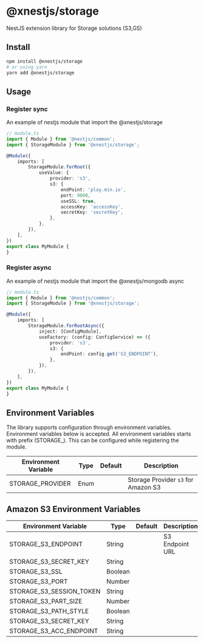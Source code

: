 # @xnestjs/storage

NestJS extension library for Storage solutions (S3,GS)

## Install

```sh
npm install @xnestjs/storage
# or using yarn
yarn add @xnestjs/storage
```

## Usage

### Register sync

An example of nestjs module that import the @xnestjs/storage

```ts
// module.ts
import { Module } from '@nestjs/common';
import { StorageModule } from '@xnestjs/storage';

@Module({
    imports: [
        StorageModule.forRoot({
            useValue: {
                provider: 's3',
                s3: {
                    endPoint: 'play.min.io',
                    port: 9000,
                    useSSL: true,
                    accessKey: 'accessKey',
                    secretKey: 'secretKey',
                },
            },
        }),
    ],
})
export class MyModule {
}
```

### Register async

An example of nestjs module that import the @xnestjs/mongodb async

```ts
// module.ts
import { Module } from '@nestjs/common';
import { StorageModule } from '@xnestjs/storage';

@Module({
    imports: [
        StorageModule.forRootAsync({
            inject: [ConfigModule],
            useFactory: (config: ConfigService) => ({
                provider: 's3',
                s3: {
                    endPoint: config.get('S3_ENDPOINT'),
                },
            }),
        }),
    ],
})
export class MyModule {
}
```

## Environment Variables

The library supports configuration through environment variables. Environment variables below is accepted.
All environment variables starts with prefix (STORAGE_). This can be configured while registering the module.

| Environment Variable | Type | Default | Description                         |
|----------------------|------|---------|-------------------------------------|
| STORAGE_PROVIDER     | Enum |         | Storage Provider `s3` for Amazon S3 |

## Amazon S3 Environment Variables

| Environment Variable     | Type    | Default | Description     |
|--------------------------|---------|---------|-----------------|
| STORAGE_S3_ENDPOINT      | String  |         | S3 Endpoint URL |
| STORAGE_S3_SECRET_KEY    | String  |         |                 |
| STORAGE_S3_SSL           | Boolean |         |                 |
| STORAGE_S3_PORT          | Number  |         |                 |
| STORAGE_S3_SESSION_TOKEN | String  |         |                 |
| STORAGE_S3_PART_SIZE     | Number  |         |                 |
| STORAGE_S3_PATH_STYLE    | Boolean |         |                 |
| STORAGE_S3_SECRET_KEY    | String  |         |                 |
| STORAGE_S3_ACC_ENDPOINT  | String  |         |                 |
